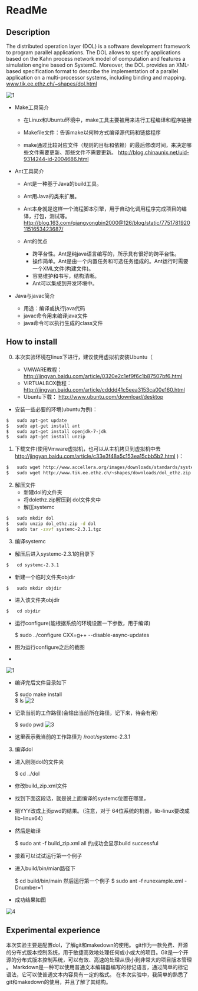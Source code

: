 # ReadMe

## Description
The distributed operation layer (DOL) is a software development framework to program parallel applications. The DOL allows to specify applications based on the Kahn process network model of computation and features a simulation engine based on SystemC. Moreover, the DOL provides an XML-based specification format to describe the implementation of a parallel application on a multi-processor systems, including binding and mapping. www.tik.ee.ethz.ch/~shapes/dol.html

![1](http://p1.bqimg.com/4851/6bcdf76515e41dc8.jpg)
 
*  Make工具简介

    *  在Linux和Ubuntu环境中，make工具主要被用来进行工程编译和程序链接

      * Makefile文件：告诉make以何种方式编译源代码和链接程序

      * make通过比较对应文件（规则的目标和依赖）的最后修改时间，来决定哪些文件需要更新、那些文件不需要更新。 http://blog.chinaunix.net/uid-9314244-id-2004686.html


* Ant工具简介
 	*  Ant是一种基于Java的build工具。

 	* Ant用Java的类来扩展。
	* Ant本身就是这样一个流程脚本引擎，用于自动化调用程序完成项目的编译，打包，测试等。
http://blog.163.com/qiangyongbin2000@126/blog/static/77517819201151653423687/

	* Ant的优点
		* 跨平台性。Ant是纯java语言编写的，所示具有很好的跨平台性。
		* 操作简单。Ant是由一个内置任务和可选任务组成的。Ant运行时需要一个XML文件(构建文件)。
		* 容易维护和书写，结构清晰。
		* Ant可以集成到开发环境中。

* Java与javac简介
  *  用途：编译或执行java代码 
  *  javac命令用来编译java文件
  *  java命令可以执行生成的class文件


## How to install

0.  本次实验环境在linux下进行，建议使用虚拟机安装Ubuntu（

	* VMWARE教程：
http://jingyan.baidu.com/article/0320e2c1ef9f6c1b87507bf6.html
	* VIRTUALBOX教程：
http://jingyan.baidu.com/article/cdddd41c5eea3153ca00e160.html
	* Ubuntu下载：
http://www.ubuntu.com/download/desktop

* 安装一些必要的环境(ubuntu为例)：
```sh
$	sudo apt-get update
$	sudo apt-get install ant
$ 	sudo apt-get install openjdk-7-jdk
$	sudo apt-get install unzip
```
1. 下载文件(使用Vmware虚拟机，也可以从主机拷贝到虚拟机中去 http://jingyan.baidu.com/article/c33e3f48a5c153ea15cbb5b2.html
)：
```sh
$   sudo wget http://www.accellera.org/images/downloads/standards/systemc/systemc-2.3.1.tgz 
$   sudo wget http://www.tik.ee.ethz.ch/~shapes/downloads/dol_ethz.zip
```
2. 解压文件
    * 新建dol的文件夹
    * 将dolethz.zip解压到 dol文件夹中
    * 解压systemc 
   
```sh
$	sudo mkdir dol  
$	sudo unzip dol_ethz.zip -d dol
$	sudo tar -zxvf systemc-2.3.1.tgz
```

3.  编译systemc

* 解压后进入systemc-2.3.1的目录下
```sh
$	cd systemc-2.3.1 
```

* 新建一个临时文件夹objdir
```sh
$   sudo mkdir objdir
```
* 进入该文件夹objdir
```sh
$	cd objdir  
```

* 运行configure(能根据系统的环境设置一下参数，用于编译)


    $	sudo ../configure CXX=g++ --disable-async-updates


* 图为运行configure之后的截图
* 
![1](http://p1.bqimg.com/4851/008971529e9cb06c.jpg)

* 编译完后文件目录如下


    $   sudo make install        
    $   ls
![2](http://p1.bqimg.com/4851/8f47efa8400b61d9.jpg)

* 记录当前的工作路径(会输出当前所在路径，记下来，待会有用)


    $	sudo pwd
![3](http://p1.bqimg.com/4851/304c6dca995af623.jpg)

* 这里表示我当前的工作路径为 /root/systemc-2.3.1


3. 编译dol

* 进入刚刚dol的文件夹


	$	cd ../dol

* 修改build_zip.xml文件
* 找到下面这段话，就是说上面编译的systemc位置在哪里，


    <property name="systemc.inc" value="YYY/include"/>
    <property name="systemc.lib" value="YYY/lib-linux/libsystemc.a"/> 
* 把YYY改成上页pwd的结果。（注意，对于
64位系统的机器，lib-linux要改成lib-linux64）

* 然后是编译


    $ sudo ant -f build_zip.xml all 约成功会显示build successful

* 接着可以试试运行第一个例子
* 进入build/bin/mian路径下

    
    $	cd build/bin/main 然后运行第一个例子
    $	sudo ant -f runexample.xml -Dnumber=1

* 成功结果如图

![4](http://p1.bqimg.com/4851/605dca43aed4130e.jpg)

## Experimental experience

本次实验主要是配置dol，了解git和makedown的使用。
	git作为一款免费、开源的分布式版本控制系统，用于敏捷高效地处理任何或小或大的项目。Git是一个开源的分布式版本控制系统，可以有效、高速的处理从很小到非常大的项目版本管理 。
    Markdown是一种可以使用普通文本编辑器编写的标记语言，通过简单的标记语法，它可以使普通文本内容具有一定的格式。
    在本次实验中，我简单的熟悉了git和makedown的使用，并且了解了其结构。